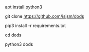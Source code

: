 apt install python3

git clone https://github.com/isjsm/dods

pip3 install -r requirements.txt

cd dods

python3 dods
